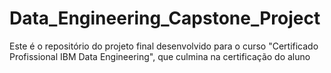# Data_Engineering_Capstone_Project
Este é o repositório do projeto final desenvolvido para o curso "Certificado Profissional IBM Data Engineering", que culmina na certificação do aluno
